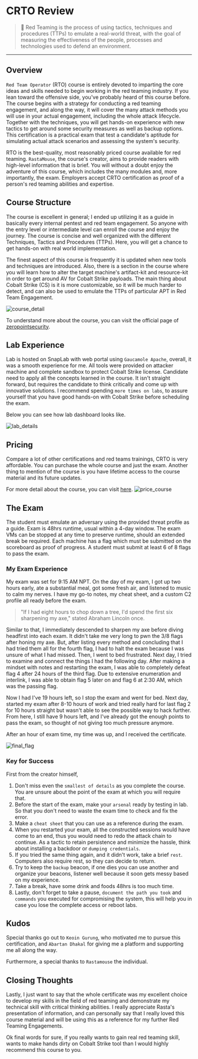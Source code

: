 # CRTO Review

> 🛑
> Red Teaming is the process of using tactics, techniques and procedures (TTPs) to emulate a real-world threat, with the goal of measuring the effectiveness of the people, processes and technologies used to defend an environment.
<!--more-->
---

## Overview
`Red Team Operator` (RTO) course is entirely devoted to imparting the core ideas and skills needed to begin working in the red teaming industry. If you lean toward the offensive side, you've probably heard of this course before. The course begins with a strategy for conducting a red teaming engagement, and along the way, it will cover the many attack methods you will use in your actual engagement, including the whole attack lifecycle. Together with the techniques, you will get hands-on experience with new tactics to get around some security measures as well as backup options. This certification is a practical exam that test a candidate's aptitude for simulating actual attack scenarios and assessing the system's security.

RTO is the best-quality, most reasonably priced course available for red teaming. `RastaMouse`, the course's creator, aims to provide readers with high-level information that is brief. You will without a doubt enjoy the adventure of this course, which includes the many modules and, more importantly, the exam. Employers accept CRTO certification as proof of a person's red teaming abilities and expertise.

## Course Structure
The course is excellent in general; I ended up utilizing it as a guide in basically every internal pentest and red team engagement. So anyone with the entry level or intermediate level can enroll the course and enjoy the journey. The course is concise and well organized with the different Techniques, Tactics and Procedures (TTPs). Here, you will get a chance to get hands-on with real world implementation.  

The finest aspect of this course is frequently it is updated when new tools and techniques are introduced. Also, there is a section in the course where you will learn how to alter the target machine's artifact-kit and resource-kit in order to get around AV for Cobalt Strike payloads. The main thing about Cobalt Strike (CS) is it is more customizable, so it will be much harder to detect, and can also be used to emulate the TTPs of particular APT in Red Team Engagement. 


![course_detail](public/files/course_detail.png)

To understand more about the course, you can visit the official page of [zeropointsecurity](https://training.zeropointsecurity.co.uk/courses/red-team-ops).

## Lab Experience
Lab is hosted on SnapLab with web portal using `Gaucamole Apache`, overall, it was a smooth experience for me.
All tools were provided on attacker machine and complete sandbox to protect Cobalt Strike license. Candidate need to apply all the concepts learned in the course. It isn't straight forward, but requires the candidate to think critically and come up with innovative solutions. I recommend spending `more times on labs`, to assure yourself that you have good hands-on with Cobalt Strike before scheduling the exam. 

Below you can see how lab dashboard looks like.

![lab_details](public/files/lab_dashboard.png)

## Pricing
Compare a lot of other certifications and red teams trainings, CRTO is very affordable. You can purchase the whole course and just the exam. Another thing to mention of the course is you have lifetime access to the course material and its future updates. 

For more detail about the course, you can visit [here](https://training.zeropointsecurity.co.uk/courses/red-team-ops).
![price_course](public/files/course_price.png)

## The Exam
The student must emulate an adversary using the provided threat profile as a guide. Exam is 48hrs runtime, usual within a 4-day window. The exam VMs can be stopped at any time to preserve runtime, should an extended break be required. 
Each machine has a flag which must be submitted on the scoreboard as proof of progress. A student must submit at least 6 of 8 flags to pass the exam.

### My Exam Experience
My exam was set for 9:15 AM NPT. On the day of my exam, I got up two hours early, ate a substantial meal, got some fresh air, and listened to music to calm my nerves. I have my go-to notes, my cheat sheet, and a custom C2 profile all ready before the exam. 
> "If I had eight hours to chop down a tree, I'd spend the first six sharpening my axe," stated Abraham Lincoln once.

Similar to that, I immediately descended to sharpen my axe before diving headfirst into each exam. It didn't take me very long to pwn the 3/8 flags after honing my axe. But, after listing every method and concluding that I had tried them all for the fourth flag, I had to halt the exam because I was unsure of what I had missed. Then, I went to bed frustrated. Next day, I tried to examine and connect the things I had the following day. After making a mindset with notes and restarting the exam, I was able to completely defeat flag 4 after 24 hours of the third flag. Due to extensive enumeration and interlink, I was able to obtain flag 5 later on and flag 6 at 2:30 AM, which was the passing flag.

Now I had I've 19 hours left, so I stop the exam and went for bed. Next day, started my exam after 8-10 hours of work and tried really hard for last flag 2 for 10 hours straight but wasn't able to see the possible way to hack further. From here, I still have 9 hours left, and I've already got the enough points to pass the exam, so thought of not giving too much pressure anymore. 

After an hour of exam time, my time was up, and I received the certificate.

![final_flag](public/files/final_flags.png)

### Key for Success
First from the creator himself,

1. Don't miss even the `smallest of details` as you complete the course. You are unsure about the point of the exam at which you will require that.
2. Before the start of the exam, make your `arsenal` ready by testing in lab. So that you don't need to waste the exam time to check and fix the error.
3. Make a `cheat sheet` that you can use as a reference during the exam.
4. When you restarted your exam, all the constructed sessions would have come to an end, thus you would need to redo the attack chain to continue. As a tactic to retain persistence and minimize the hassle, think about installing a backdoor or `dumping credentials`.
5. If you tried the same thing again, and it didn't work, take a brief `rest`. Computers also require rest, so they can decide to return.
6. Try to keep the `backup` beacon, if one dies you can use another and organize your beacons, listener well because it soon gets messy based on my experience.
7. Take a break, have some drink and foods 48hrs is too much time.
8. Lastly, don't forget to take a pause, `document the path you took` and `commands` you executed for compromising the system, this will help you in case you lose the complete access or reboot labs.

## Kudos

Special thanks go out to `Keoin Gurung`, who motivated me to pursue this certification, and `Abartan Dhakal` for giving me a platform and supporting me all along the way.

Furthermore, a special thanks to `Rastamouse` the individual.

## Closing Thoughts

Lastly, I just want to say that the whole certificate was my excellent choice to develop my skills in the field of red teaming and demonstrate my technical skill with critical thinking abilities. I really appreciate Rasta's presentation of information, and can personally say that I really loved this course material and will be using this as a reference for my further Red Teaming Engagements.

Ok final words for sure, if you really wants to gain real red teaming skill, wants to make hands dirty on Cobalt Strike tool than I would highly recommend this course to you.






